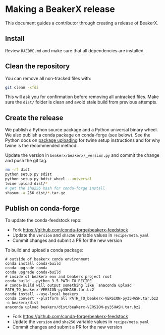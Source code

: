 <!--
    Copyright 2017 TWO SIGMA OPEN SOURCE, LLC

    Licensed under the Apache License, Version 2.0 (the "License");
    you may not use this file except in compliance with the License.
    You may obtain a copy of the License at

           http://www.apache.org/licenses/LICENSE-2.0

    Unless required by applicable law or agreed to in writing, software
    distributed under the License is distributed on an "AS IS" BASIS,
    WITHOUT WARRANTIES OR CONDITIONS OF ANY KIND, either express or implied.
    See the License for the specific language governing permissions and
    limitations under the License.
-->

Making a BeakerX release
===========================

This document guides a contributor through creating a release of BeakerX.

Install
-------

Review ``RAEDME.md`` and make sure that all dependencies are installed.

Clean the repository
--------------------

You can remove all non-tracked files with:

```bash
git clean -xfdi
```

This will ask you for confirmation before removing all untracked files. Make
sure the ``dist/`` folder is clean and avoid stale build from
previous attempts.

Create the release
------------------

We publish a Python source package and a Python universal binary wheel. We also publish a conda package on conda-forge (see below).
See the Python docs on [package uploading](https://packaging.python.org/guides/tool-recommendations/)
for twine setup instructions and for why twine is the recommended method.

Update the version in `beakerx/beakerx/_version.py` and commit the change and push the git tag.

```bash
rm -rf dist
python setup.py sdist
python setup.py bdist_wheel --universal
twine upload dist/*
# get the sha256 hash for conda-forge install
shasum -a 256 dist/*.tar.gz
```

Publish on conda-forge
----------------------

To update the conda-feedstock repo:

- Fork https://github.com/conda-forge/beakerx-feedstock
- Update the `version` and `sha256` variable values in `recipe/meta.yaml`
- Commit changes and submit a PR for the new version

To build and upload a conda package:

```
# outside of beakerx conda environment
conda install conda-build
conda upgrade conda
conda upgrade conda-build
# inside of beakerx env and beakerx project root
conda build --python 3.5 PATH_TO_RECIPE
# conda-build will output something like `anaconda upload PATH_TO_beakerx-VERSION-py35HASH.tar.bz2`
conda install --use-local beakerx
conda convert --platform all PATH_TO_beakerx-VERSION-py35HASH.tar.bz2 -o beakerx/dist
anaconda upload beakerx/dist/beakerx-VERSION-py35HASH.tar.bz2
```

- Fork https://github.com/conda-forge/beakerx-feedstock
- Update the `version` and `sha256` variable values in `recipe/meta.yaml`
- Commit changes and submit a PR for the new version
